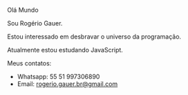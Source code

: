 Olá Mundo

Sou  Rogério Gauer.

Estou interessado em desbravar o universo da programação.

Atualmente estou estudando  JavaScript.

Meus contatos:
- Whatsapp: 55 51 997306890
- Email: rogerio.gauer.br@gmail.com
